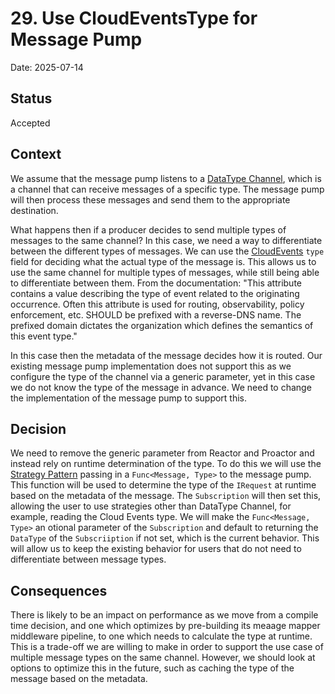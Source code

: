 # 29.  Use CloudEventsType for Message Pump

Date: 2025-07-14

## Status

Accepted

## Context

We assume that the message pump listens to a [DataType Channel](https://www.enterpriseintegrationpatterns.com/patterns/messaging/DatatypeChannel.html), which is a channel that can receive messages of a specific type. The message pump will then process these messages and send them to the appropriate destination.

What happens then if a producer decides to send multiple types of messages to the same channel? In this case, we need a way to differentiate between the different types of messages. We can use the [CloudEvents](https://github.com/cloudevents/spec/blob/v1.0.2/cloudevents/spec.md) `type` field for deciding what the actual type of the message is. This allows us to use the same channel for multiple types of messages, while still being able to differentiate between them. From the documentation: "This attribute contains a value describing the type of event related to the originating occurrence. Often this attribute is used for routing, observability, policy enforcement, etc. SHOULD be prefixed with a reverse-DNS name. The prefixed domain dictates the organization which defines the semantics of this event type."

In this case then the metadata of the message decides how it is routed. Our existing message pump implementation does not support this as we configure the type of the channel via a generic parameter, yet in this case we do not know the type of the message in advance. We need to change the implementation of the message pump to support this.

## Decision

We need to remove the generic parameter from Reactor and Proactor and instead rely on runtime determination of the type. To do this we will use the [Strategy Pattern](https://en.wikipedia.org/wiki/Strategy_pattern) passing in a `Func<Message, Type>` to the message pump. This function will be used to determine the type of the `IRequest` at runtime based on the metadata of the message.  The `Subscription` will then set this, allowing the user to use strategies other than DataType Channel, for example, reading the Cloud Events type. We will make the `Func<Message, Type>` an otional parameter of the `Subscription` and default to returning the `DataType` of the `Subscriiption` if not set, which is the current behavior. This will allow us to keep the existing behavior for users that do not need to differentiate between message types.

## Consequences

There is likely to be an impact on performance as we move from a compile time decision, and one which optimizes by pre-building its meaage mapper middleware pipeline, to one which needs to calculate the type at runtime. This is a trade-off we are willing to make in order to support the use case of multiple message types on the same channel. However, we should look at options to optimize this in the future, such as caching the type of the message based on the metadata.
